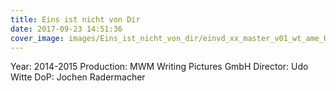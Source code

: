 ```yaml
---
title: Eins ist nicht von Dir
date: 2017-09-23 14:51:36
cover_image: images/Eins_ist_nicht_von_dir/einvd_xx_master_v01_wt_ame_HD_1080_p_25_178_rec709_h264_20160503.mp4.10_00_48_19.Still001.jpg
---
```


Year: 2014-2015
Production: MWM Writing Pictures GmbH
Director: Udo Witte
DoP: Jochen Radermacher
